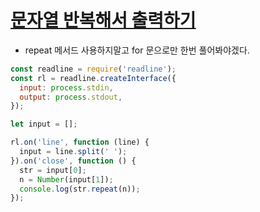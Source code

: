 # [문자열 반복해서 출력하기](https://school.programmers.co.kr/learn/courses/30/lessons/181950)

- repeat 메서드 사용하지말고 for 문으로만 한번 풀어봐야겠다.

```js
const readline = require('readline');
const rl = readline.createInterface({
  input: process.stdin,
  output: process.stdout,
});

let input = [];

rl.on('line', function (line) {
  input = line.split(' ');
}).on('close', function () {
  str = input[0];
  n = Number(input[1]);
  console.log(str.repeat(n));
});
```
